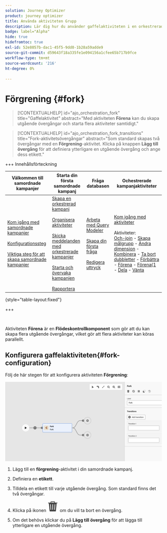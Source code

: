 ```yaml
---
solution: Journey Optimizer
product: journey optimizer
title: Använda aktiviteten Grupp
description: Lär dig hur du använder gaffelaktiviteten i en orkestrerad kampanj
badge: label="Alpha"
hide: true
hidefromtoc: true
exl-id: 52e8057b-dac1-45f5-9dd0-1b28a59adde9
source-git-commit: d59643f18a335fe1e094156a1cfee65b717b9fce
workflow-type: tm+mt
source-wordcount: '216'
ht-degree: 0%

---
```


# Förgrening {#fork}

>[!CONTEXTUALHELP]
>id="ajo_orchestration_fork"
>title="Gaffelaktivitet"
>abstract="Med aktiviteten **Förena** kan du skapa utgående övergångar och starta flera aktiviteter samtidigt."

>[!CONTEXTUALHELP]
>id="ajo_orchestration_fork_transitions"
>title="Fork-aktivitetsövergångar"
>abstract="Som standard skapas två övergångar med en **Förgrening**-aktivitet. Klicka på knappen **Lägg till övergång** för att definiera ytterligare en utgående övergång och ange dess etikett."

+++ Innehållsförteckning

| Välkommen till samordnade kampanjer | Starta din första samordnade kampanj | Fråga databasen | Ochestrerade kampanjaktiviteter |
|---|---|---|---|
| [Kom igång med samordnade kampanjer](../gs-orchestrated-campaigns.md)<br/><br/>[Konfigurationssteg](../configuration-steps.md)<br/><br/>[Viktiga steg för att skapa samordnade kampanjer](../gs-campaign-creation.md) | [Skapa en orkestrerad kampanj](../create-orchestrated-campaign.md)<br/><br/>[Organisera aktiviteter](../orchestrate-activities.md)<br/><br/>[Skicka meddelanden med orkestrerade kampanjer](../send-messages.md)<br/><br/>[Starta och övervaka kampanjen](../start-monitor-campaigns.md)<br/><br/>[Rapportera](../reporting-campaigns.md) | [Arbeta med Query Modeler](../orchestrated-rule-builder.md)<br/><br/>[Skapa din första fråga](../build-query.md)<br/><br/>[Redigera uttryck](../edit-expressions.md) | [Kom igång med aktiviteter](about-activities.md)<br/><br/>Aktiviteter:<br/>[Och-join](and-join.md) - [Skapa målgrupp](build-audience.md) - [Ändra dimension](change-dimension.md) - [Kombinera](combine.md) - [Ta bort dubbletter](deduplication.md) - [Förbättra](enrichment.md) - [Förena](fork.md) - [Förena{1 ](reconciliation.md) - [Dela](split.md) - [Vänta](wait.md) |

{style="table-layout:fixed"}

+++

<br/>

Aktiviteten **Förena** är en **Flödeskontrollkomponent** som gör att du kan skapa flera utgående övergångar, vilket gör att flera aktiviteter kan köras parallellt.

## Konfigurera gaffelaktiviteten{#fork-configuration}

Följ de här stegen för att konfigurera aktiviteten **Förgrening**:

![](../assets/workflow-fork.png)

1. Lägg till en **förgrening**-aktivitet i din samordnade kampanj.

1. Definiera en **etikett**.

1. Tilldela en etikett till varje utgående övergång. Som standard finns det två övergångar.

1. Klicka på ikonen ![](../assets/do-not-localize/Smock_Delete_18_N.svg) om du vill ta bort en övergång.

1. Om det behövs klickar du på **Lägg till övergång** för att lägga till ytterligare en utgående övergång.
